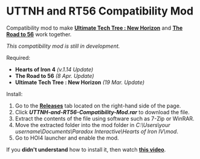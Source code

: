 # UTTNH and RT56 Compatibility Mod 
 
Compatibility mod to make **[Ultimate Tech Tree : New Horizon](https://steamcommunity.com/sharedfiles/filedetails/?id=2677872257)** and **[The Road to 56](https://steamcommunity.com/sharedfiles/filedetails/?id=820260968)** work together.

_This compatibility mod is still in development._

Required:
- **Hearts of Iron 4** _(v.1.14 Update)_
- **The Road to 56** _(8 Apr. Update)_
- **Ultimate Tech Tree : New Horizon** _(19 Mar. Update)_

Install:
1. Go to the [**Releases**](https://github.com/WulfGG/UTTNH-and-RT56-Compatibility-Mod/releases) tab located on the right-hand side of the page.
2. Click **_UTTNH-and-RT56-Compatibility-Mod.rar_** to download the file.
3. Extract the contents of the file using software such as 7-Zip or WinRAR.
4. Move the extracted folder into the mod folder in _C:\Users\your username\Documents\Paradox Interactive\Hearts of Iron IV\mod_.
5. Go to HOI4 launcher and enable the mod.

If you **didn't understand** how to install it, then watch [**this video**](https://youtu.be/9EzXk6uhCOE?t=54s).
